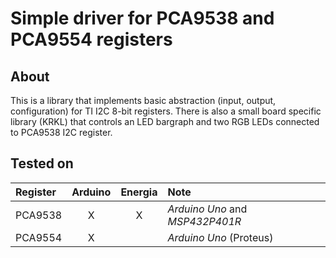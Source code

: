 # Simple driver for PCA9538 and PCA9554 registers

## About

This is a library that implements basic abstraction (input, output, configuration) for TI I2C 8-bit registers. There is also a small board specific library (KRKL) that controls an LED bargraph and two RGB LEDs connected to PCA9538 I2C register.

## Tested on

| **Register** | **Arduino** | **Energia** | **Note** |
| :-------- |:---:|:---:|:-----|
| PCA9538 | X | X | *Arduino Uno* and *MSP432P401R* |
| PCA9554 | X |  | *Arduino Uno* (Proteus) |
